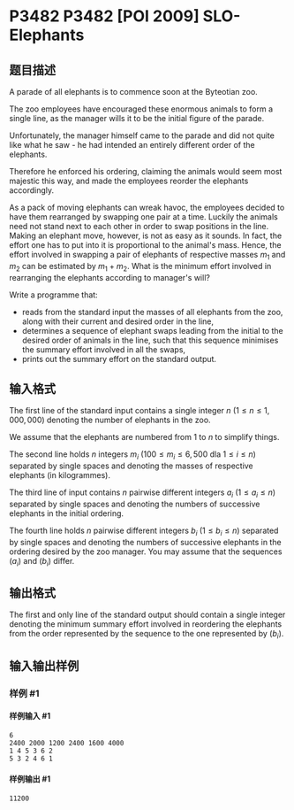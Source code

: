 # P3482 P3482 [POI 2009] SLO-Elephants

## 题目描述

A parade of all elephants is to commence soon at the Byteotian zoo.

The zoo employees have encouraged these enormous animals to form a single line,  as the manager wills it to be the initial figure of the parade.

Unfortunately, the manager himself came to the parade and did not quite like  what he saw - he had intended an entirely different order of the elephants.

Therefore he enforced his ordering, claiming the animals would seem most  majestic this way, and made the employees reorder the elephants accordingly.

As a pack of moving elephants can wreak havoc, the employees decided to have  them rearranged by swapping one pair at a time. Luckily the animals need not  stand next to each other in order to swap positions in the line. Making an elephant  move, however, is not as easy as it sounds. In fact, the effort one has to put  into it is proportional to the animal's mass. Hence, the effort involved in  swapping a pair of elephants of respective masses $m_1$ and $m_2$ can be  estimated by $m_1+m_2$. What is the minimum effort involved in rearranging  the elephants according to manager's will?

Write a programme that:

- reads from the standard input the masses of all elephants from the zoo,        along with their current and desired order in the line,
- determines a sequence of elephant swaps leading from the initial to the        desired order of animals in the line, such that this sequence minimises        the summary effort involved in all the swaps, 
- prints out the summary effort on the standard output.




## 输入格式

The first line of the standard input contains a single integer $n$  ($1\le n\le 1{,}000{,}000$) denoting the number of elephants in the zoo.

We assume that the elephants are numbered from $1$ to $n$ to simplify things.

The second line holds $n$ integers $m_i$ ($100\le m_i\le 6{,}500$ dla $1\le i\le n$)  separated by single spaces and denoting the masses of respective elephants  (in kilogrammes).

The third line of input contains $n$ pairwise different integers $a_i$  ($1\le a_i\le n$) separated by single spaces and denoting the numbers of successive elephants in the initial ordering.

The fourth line holds $n$ pairwise different integers $b_i$ ($1 \le  b_i \le  n$) separated by single spaces and denoting the numbers of successive elephants in the ordering desired by the zoo manager. You may assume that the sequences $(a_i)$ and $(b_i)$ differ.

## 输出格式

The first and only line of the standard output should contain a single integer  denoting the minimum summary effort involved in reordering the elephants  from the order represented by the sequence to the one represented by $(b_i)$.


## 输入输出样例

### 样例 #1

#### 样例输入 #1

```
6
2400 2000 1200 2400 1600 4000
1 4 5 3 6 2
5 3 2 4 6 1
```

#### 样例输出 #1

```
11200
```
